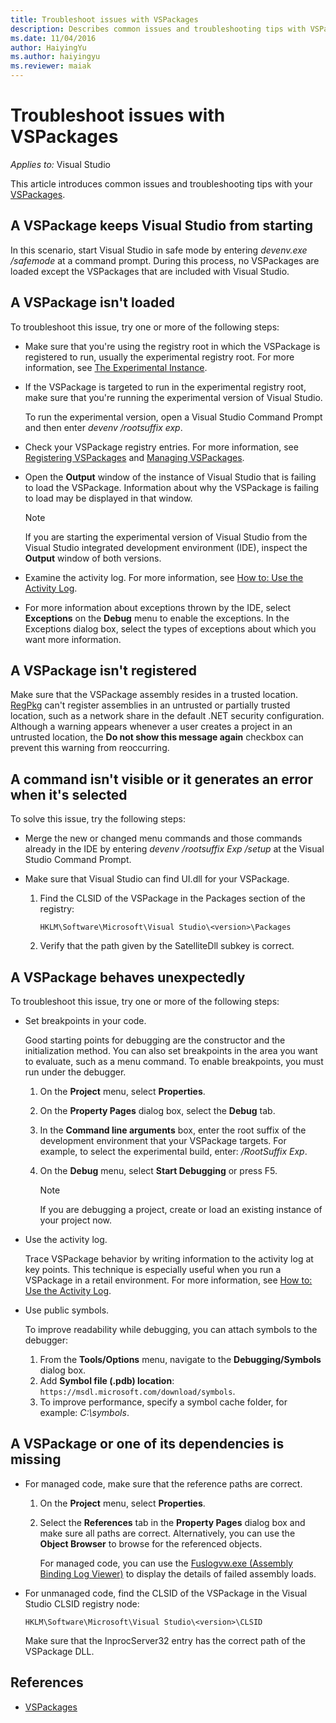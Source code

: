 ```yaml
---
title: Troubleshoot issues with VSPackages
description: Describes common issues and troubleshooting tips with VSPackages.
ms.date: 11/04/2016
author: HaiyingYu
ms.author: haiyingyu
ms.reviewer: maiak
---
```

# Troubleshoot issues with VSPackages

_Applies to:_&nbsp;Visual Studio

This article introduces common issues and troubleshooting tips with your [VSPackages](/visualstudio/extensibility/internals/vspackages).

## A VSPackage keeps Visual Studio from starting

In this scenario, start Visual Studio in safe mode by entering _devenv.exe /safemode_ at a command prompt. During this process, no VSPackages are loaded except the VSPackages that are included with Visual Studio.

## A VSPackage isn't loaded

To troubleshoot this issue, try one or more of the following steps:

- Make sure that you're using the registry root in which the VSPackage is registered to run, usually the experimental registry root. For more information, see [The Experimental Instance](/visualstudio/extensibility/the-experimental-instance).
- If the VSPackage is targeted to run in the experimental registry root, make sure that you're running the experimental version of Visual Studio.

    To run the experimental version, open a Visual Studio Command Prompt and then enter _devenv /rootsuffix exp_.
- Check your VSPackage registry entries. For more information, see [Registering VSPackages](/visualstudio/extensibility/registering-and-unregistering-vspackages) and [Managing VSPackages](/visualstudio/extensibility/managing-vspackages).
- Open the **Output** window of the instance of Visual Studio that is failing to load the VSPackage. Information about why the VSPackage is failing to load may be displayed in that window.

   > [!NOTE]
   > If you are starting the experimental version of Visual Studio from the Visual Studio integrated development environment (IDE), inspect the **Output** window of both versions.
- Examine the activity log. For more information, see [How to: Use the Activity Log](/visualstudio/extensibility/how-to-use-the-activity-log).
- For more information about exceptions thrown by the IDE, select **Exceptions** on the **Debug** menu to enable the exceptions. In the Exceptions dialog box, select the types of exceptions about which you want more information.

## A VSPackage isn't registered

Make sure that the VSPackage assembly resides in a trusted location. [RegPkg](/visualstudio/extensibility/internals/regpkg-utility) can't register assemblies in an untrusted or partially trusted location, such as a network share in the default .NET security configuration. Although a warning appears whenever a user creates a project in an untrusted location, the **Do not show this message again** checkbox can prevent this warning from reoccurring.

## A command isn't visible or it generates an error when it's selected

To solve this issue, try the following steps:

- Merge the new or changed menu commands and those commands already in the IDE by entering _devenv /rootsuffix Exp /setup_ at the Visual Studio Command Prompt.
- Make sure that Visual Studio can find UI.dll for your VSPackage.

   1. Find the CLSID of the VSPackage in the Packages section of the registry:

        `HKLM\Software\Microsoft\Visual Studio\<version>\Packages`
   1. Verify that the path given by the SatelliteDll subkey is correct.

## A VSPackage behaves unexpectedly

To troubleshoot this issue, try one or more of the following steps:

- Set breakpoints in your code.

     Good starting points for debugging are the constructor and the initialization method. You can also set breakpoints in the area you want to evaluate, such as a menu command. To enable breakpoints, you must run under the debugger.

    1. On the **Project** menu, select **Properties**.

    1. On the **Property Pages** dialog box, select the **Debug** tab.

    1. In the **Command line arguments** box, enter the root suffix of the development environment that your VSPackage targets. For example, to select the experimental build, enter: _/RootSuffix Exp_.

    1. On the **Debug** menu, select **Start Debugging** or press F5.

        > [!NOTE]
        > If you are debugging a project, create or load an existing instance of your project now.

- Use the activity log.

     Trace VSPackage behavior by writing information to the activity log at key points. This technique is especially useful when you run a VSPackage in a retail environment. For more information, see [How to: Use the Activity Log](/visualstudio/extensibility/how-to-use-the-activity-log).

- Use public symbols.

    To improve readability while debugging, you can attach symbols to the debugger:

    1. From the **Tools/Options** menu, navigate to the **Debugging/Symbols** dialog box.
    1. Add **Symbol file (.pdb) location**: `https://msdl.microsoft.com/download/symbols`.
    1. To improve performance, specify a symbol cache folder, for example: _C:\symbols_.

## A VSPackage or one of its dependencies is missing

- For managed code, make sure that the reference paths are correct.

   1. On the **Project** menu, select **Properties**.
   1. Select the **References** tab in the **Property Pages** dialog box and make sure all paths are correct. Alternatively, you can use the **Object Browser** to browse for the referenced objects.

        For managed code, you can use the [Fuslogvw.exe (Assembly Binding Log Viewer)](/dotnet/framework/tools/fuslogvw-exe-assembly-binding-log-viewer) to display the details of failed assembly loads.
- For unmanaged code, find the CLSID of the VSPackage in the Visual Studio CLSID registry node:

    `HKLM\Software\Microsoft\Visual Studio\<version>\CLSID`

   Make sure that the InprocServer32 entry has the correct path of the VSPackage DLL.

## References

- [VSPackages](/visualstudio/extensibility/internals/vspackages)
